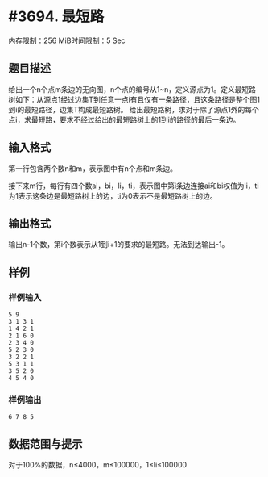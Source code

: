 # #3694. 最短路

内存限制：256 MiB时间限制：5 Sec

## 题目描述

给出一个n个点m条边的无向图，n个点的编号从1~n，定义源点为1。定义最短路树如下：从源点1经过边集T到任意一点i有且仅有一条路径，且这条路径是整个图1到i的最短路径，边集T构成最短路树。 给出最短路树，求对于除了源点1外的每个点i，求最短路，要求不经过给出的最短路树上的1到i的路径的最后一条边。

 

## 输入格式

第一行包含两个数n和m，表示图中有n个点和m条边。

接下来m行，每行有四个数ai，bi，li，ti，表示图中第i条边连接ai和bi权值为li，ti为1表示这条边是最短路树上的边，ti为0表示不是最短路树上的边。

## 输出格式

输出n-1个数，第i个数表示从1到i+1的要求的最短路。无法到达输出-1。

## 样例

### 样例输入

    
    5 9
    3 1 3 1
    1 4 2 1
    2 1 6 0
    2 3 4 0
    5 2 3 0
    3 2 2 1
    5 3 1 1
    3 5 2 0
    4 5 4 0
    
    

### 样例输出

    
    6 7 8 5
    
    

## 数据范围与提示

 对于100%的数据，n&le;4000，m&le;100000，1&le;li&le;100000
